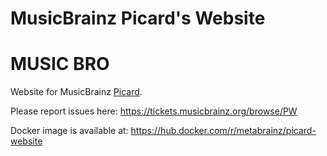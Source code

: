# MusicBrainz Picard's Website
# MUSIC BRO
Website for MusicBrainz [Picard](https://picard.musicbrainz.org/).

Please report issues here: https://tickets.musicbrainz.org/browse/PW

Docker image is available at: https://hub.docker.com/r/metabrainz/picard-website
